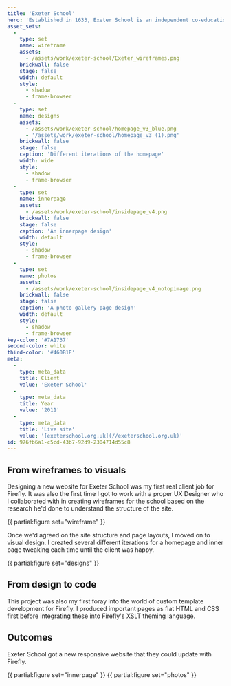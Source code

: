 ```yaml
---
title: 'Exeter School'
hero: 'Established in 1633, Exeter School is an independent co-educational school in beautiful Devon. I created a new responsive website for them.'
asset_sets:
  -
    type: set
    name: wireframe
    assets:
      - /assets/work/exeter-school/Exeter_wireframes.png
    brickwall: false
    stage: false
    width: default
    style:
      - shadow
      - frame-browser
  -
    type: set
    name: designs
    assets:
      - /assets/work/exeter-school/homepage_v3_blue.png
      - '/assets/work/exeter-school/homepage_v3 (1).png'
    brickwall: false
    stage: false
    caption: 'Different iterations of the homepage'
    width: wide
    style:
      - shadow
      - frame-browser
  -
    type: set
    name: innerpage
    assets:
      - /assets/work/exeter-school/insidepage_v4.png
    brickwall: false
    stage: false
    caption: 'An innerpage design'
    width: default
    style:
      - shadow
      - frame-browser
  -
    type: set
    name: photos
    assets:
      - /assets/work/exeter-school/insidepage_v4_notopimage.png
    brickwall: false
    stage: false
    caption: 'A photo gallery page design'
    width: default
    style:
      - shadow
      - frame-browser
key-color: '#7A1737'
second-color: white
third-color: '#460B1E'
meta:
  -
    type: meta_data
    title: Client
    value: 'Exeter School'
  -
    type: meta_data
    title: Year
    value: '2011'
  -
    type: meta_data
    title: 'Live site'
    value: '[exeterschool.org.uk](//exeterschool.org.uk)'
id: 976fb6a1-c5cd-43b7-92d9-2304714d55c8
---
```

## From wireframes to visuals

Designing a new website for Exeter School was my first real client job for Firefly. It was also the first time I got to work with a proper UX Designer who I collaborated with in creating wireframes for the school based on the research he'd done to understand the structure of the site.

{{ partial:figure set="wireframe" }}

Once we'd agreed on the site structure and page layouts, I moved on to visual design. I created several different iterations for a homepage and inner page tweaking each time until the client was happy.

{{ partial:figure set="designs" }}

## From design to code

This project was also my first foray into the world of custom template development for Firefly. I produced important pages as flat HTML and CSS first before integrating these into Firefly's XSLT theming language. 

## Outcomes

Exeter School got a new responsive website that they could update with Firefly.

{{ partial:figure set="innerpage" }}
{{ partial:figure set="photos" }}